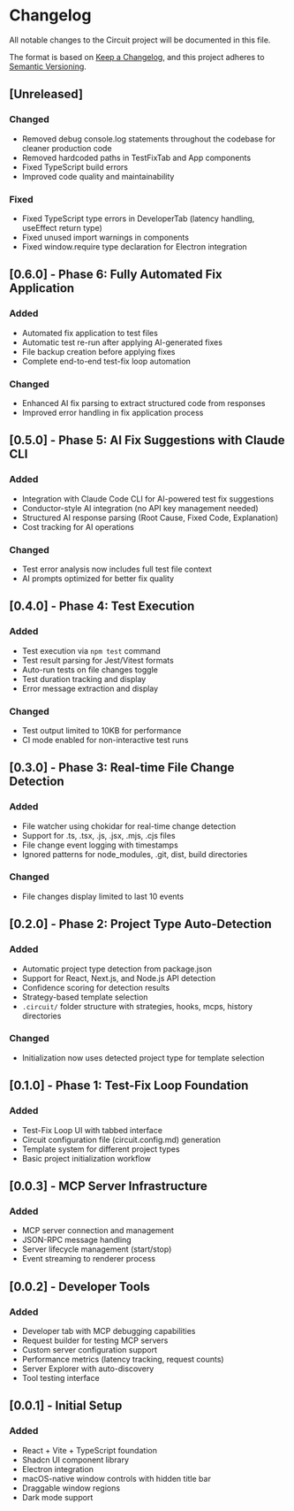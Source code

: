 # Changelog

All notable changes to the Circuit project will be documented in this file.

The format is based on [Keep a Changelog](https://keepachangelog.com/en/1.0.0/),
and this project adheres to [Semantic Versioning](https://semver.org/spec/v2.0.0.html).

## [Unreleased]

### Changed
- Removed debug console.log statements throughout the codebase for cleaner production code
- Removed hardcoded paths in TestFixTab and App components
- Fixed TypeScript build errors
- Improved code quality and maintainability

### Fixed
- Fixed TypeScript type errors in DeveloperTab (latency handling, useEffect return type)
- Fixed unused import warnings in components
- Fixed window.require type declaration for Electron integration

## [0.6.0] - Phase 6: Fully Automated Fix Application

### Added
- Automated fix application to test files
- Automatic test re-run after applying AI-generated fixes
- File backup creation before applying fixes
- Complete end-to-end test-fix loop automation

### Changed
- Enhanced AI fix parsing to extract structured code from responses
- Improved error handling in fix application process

## [0.5.0] - Phase 5: AI Fix Suggestions with Claude CLI

### Added
- Integration with Claude Code CLI for AI-powered test fix suggestions
- Conductor-style AI integration (no API key management needed)
- Structured AI response parsing (Root Cause, Fixed Code, Explanation)
- Cost tracking for AI operations

### Changed
- Test error analysis now includes full test file context
- AI prompts optimized for better fix quality

## [0.4.0] - Phase 4: Test Execution

### Added
- Test execution via `npm test` command
- Test result parsing for Jest/Vitest formats
- Auto-run tests on file changes toggle
- Test duration tracking and display
- Error message extraction and display

### Changed
- Test output limited to 10KB for performance
- CI mode enabled for non-interactive test runs

## [0.3.0] - Phase 3: Real-time File Change Detection

### Added
- File watcher using chokidar for real-time change detection
- Support for .ts, .tsx, .js, .jsx, .mjs, .cjs files
- File change event logging with timestamps
- Ignored patterns for node_modules, .git, dist, build directories

### Changed
- File changes display limited to last 10 events

## [0.2.0] - Phase 2: Project Type Auto-Detection

### Added
- Automatic project type detection from package.json
- Support for React, Next.js, and Node.js API detection
- Confidence scoring for detection results
- Strategy-based template selection
- `.circuit/` folder structure with strategies, hooks, mcps, history directories

### Changed
- Initialization now uses detected project type for template selection

## [0.1.0] - Phase 1: Test-Fix Loop Foundation

### Added
- Test-Fix Loop UI with tabbed interface
- Circuit configuration file (circuit.config.md) generation
- Template system for different project types
- Basic project initialization workflow

## [0.0.3] - MCP Server Infrastructure

### Added
- MCP server connection and management
- JSON-RPC message handling
- Server lifecycle management (start/stop)
- Event streaming to renderer process

## [0.0.2] - Developer Tools

### Added
- Developer tab with MCP debugging capabilities
- Request builder for testing MCP servers
- Custom server configuration support
- Performance metrics (latency tracking, request counts)
- Server Explorer with auto-discovery
- Tool testing interface

## [0.0.1] - Initial Setup

### Added
- React + Vite + TypeScript foundation
- Shadcn UI component library
- Electron integration
- macOS-native window controls with hidden title bar
- Draggable window regions
- Dark mode support
